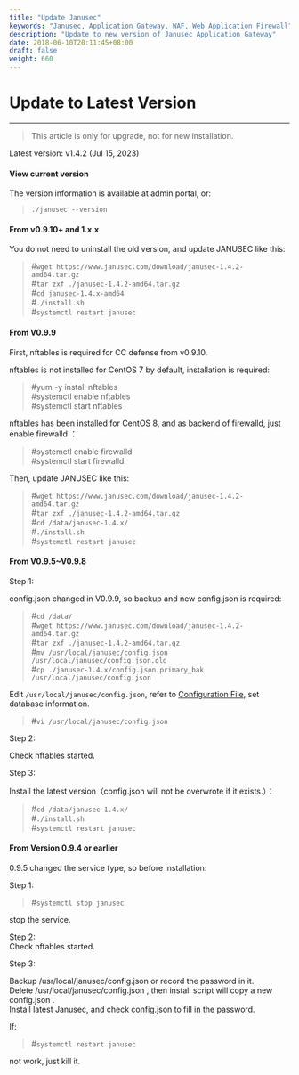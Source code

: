 ```yaml
---
title: "Update Janusec"
keywords: "Janusec, Application Gateway, WAF, Web Application Firewall"
description: "Update to new version of Janusec Application Gateway"
date: 2018-06-10T20:11:45+08:00
draft: false
weight: 660
---
```


# Update to Latest Version   
----

> This article is only for upgrade, not for new installation.  

Latest version: v1.4.2 (Jul 15, 2023)   


#### View current version  

The version information is available at admin portal, or:  

> `./janusec --version`  

#### From v0.9.10+ and 1.x.x  

You do not need to uninstall the old version, and update JANUSEC like this:     

> #`wget https://www.janusec.com/download/janusec-1.4.2-amd64.tar.gz`  
> #`tar zxf ./janusec-1.4.2-amd64.tar.gz`  
> #`cd janusec-1.4.x-amd64`   
> #`./install.sh`  
> #`systemctl restart janusec`  

#### From V0.9.9  

First, nftables is required for CC defense from v0.9.10.    

nftables is not installed for CentOS 7 by default, installation is required:    

> #yum -y install nftables  
> #systemctl enable nftables  
> #systemctl start nftables  

nftables has been installed for CentOS 8, and as backend of firewalld, just enable firewalld ：  

> #systemctl enable firewalld  
> #systemctl start firewalld  

Then, update JANUSEC like this:  

> #`wget https://www.janusec.com/download/janusec-1.4.2-amd64.tar.gz`  
> #`tar zxf ./janusec-1.4.2-amd64.tar.gz`  
> #`cd /data/janusec-1.4.x/`  
> #`./install.sh`  
> #`systemctl restart janusec`  

#### From V0.9.5~V0.9.8  

Step 1:  

config.json changed in V0.9.9, so backup and new config.json is required:   

> #`cd /data/`  
> #`wget https://www.janusec.com/download/janusec-1.4.2-amd64.tar.gz`  
> #`tar zxf ./janusec-1.4.2-amd64.tar.gz`  
> #`mv /usr/local/janusec/config.json /usr/local/janusec/config.json.old`  
> #`cp ./janusec-1.4.x/config.json.primary_bak /usr/local/janusec/config.json`  

Edit `/usr/local/janusec/config.json`, refer to [Configuration File](/documentation/configuration/), set database information.    

> #`vi /usr/local/janusec/config.json`  

Step 2:  

Check nftables started.  

Step 3:  

Install the latest version（config.json will not be overwrote if it exists.）：  

> #`cd /data/janusec-1.4.x/`  
> #`./install.sh`  
> #`systemctl restart janusec`  

#### From Version 0.9.4 or earlier  

0.9.5 changed the service type, so before installation:  

Step 1:  

> #`systemctl stop janusec`  

stop the service.   

Step 2:  
Check nftables started.  

Step 3:  

Backup /usr/local/janusec/config.json or record the password in it.   
Delete /usr/local/janusec/config.json , then install script will copy a new config.json .  
Install latest Janusec, and check config.json to fill in the password.  

If:  

> #`systemctl restart janusec`  

not work, just kill it.  
